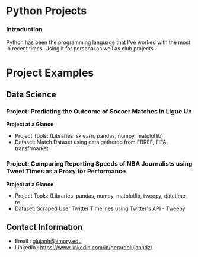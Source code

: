 # Python Projects

### Introduction

Python has been the programming language that I've worked with the most in recent times. Using it for personal as well as club projects.

# Project Examples

## Data Science

### Project: Predicting the Outcome of Soccer Matches in Ligue Un

**Project at a Glance**
- Project Tools: (Libraries: sklearn, pandas, numpy, matplotlib)
- Dataset: Match Dataset using data gathered from FBREF, FIFA, transfrmarket

### Project: Comparing Reporting Speeds of NBA Journalists using Tweet Times as a Proxy for Performance

**Project at a Glance**
- Project Tools: (Libraries: pandas, numpy, matplotlib, tweepy, datetime, re
- Dataset: Scraped User Twitter Timelines using Twitter's API - Tweepy


## Contact Information

- Email : glujanh@emory.edu
- LinkedIn : https://www.linkedin.com/in/gerardolujanhdz/

